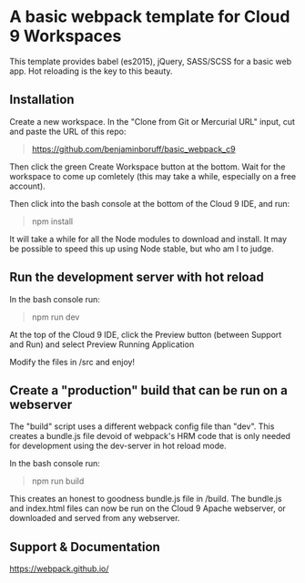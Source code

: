 # A basic webpack template for Cloud 9 Workspaces
This template provides babel (es2015), jQuery, SASS/SCSS for
a basic web app. Hot reloading is the key to
this beauty.

## Installation
Create a new workspace.
In the "Clone from Git or Mercurial URL" input,
cut and paste the URL of this repo:

> https://github.com/benjaminboruff/basic_webpack_c9

Then click the green Create Workspace button at the bottom.
Wait for the workspace to come up comletely (this may take 
a while, especially on a free account).

Then click into the bash console at the bottom of the
Cloud 9 IDE, and run:

> npm install

It will take a while for all the Node modules to download
and install. It may be possible to speed this up using
Node stable, but who am I to judge.

## Run the development server with hot reload
In the bash console run:

> npm run dev

At the top of the Cloud 9 IDE, click the
Preview button (between Support and Run) and
select Preview Running Application

Modify the files in /src and enjoy!

## Create a "production" build that can be run on a webserver

The "build" script uses a different webpack config file than
"dev". This creates a bundle.js file devoid of webpack's HRM
code that is only needed for development using the dev-server
in hot reload mode.

In the bash console run:

> npm run build

This creates an honest to goodness bundle.js file 
in /build. The bundle.js and index.html files
can now be run on the Cloud 9 Apache webserver, or downloaded
and served from any webserver.

## Support & Documentation

https://webpack.github.io/